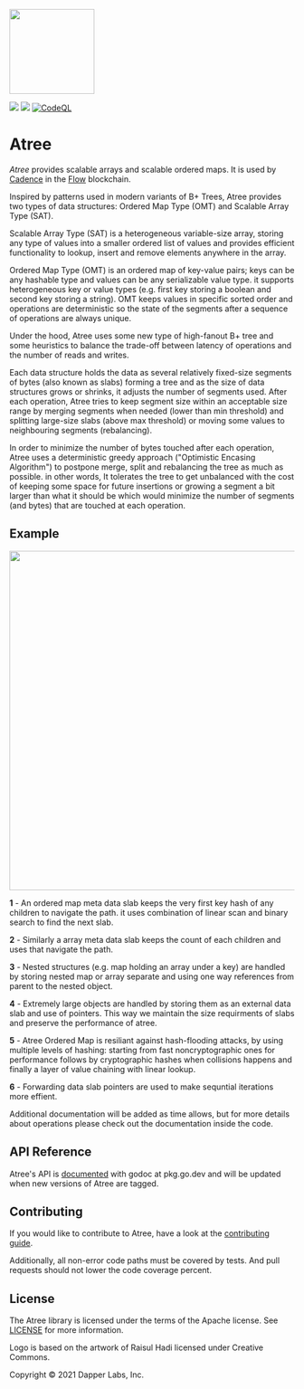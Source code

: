 
<p align="left">
  <img src="https://raw.githubusercontent.com/onflow/atree/ec159f3a81cbc6f1338f7f594987f483ddd1e0bd/files/logo.png" width="150"/>
</p>

[![](https://github.com/onflow/atree/workflows/ci/badge.svg)](https://github.com/onflow/atree/actions?query=workflow%3Aci)
[![](https://github.com/onflow/atree/workflows/linters/badge.svg)](https://github.com/onflow/atree/actions?query=workflow%3Alinters)
[![CodeQL](https://github.com/onflow/atree/actions/workflows/codeql-analysis.yml/badge.svg)](https://github.com/onflow/atree/actions/workflows/codeql-analysis.yml)

# Atree 

*Atree* provides scalable arrays and scalable ordered maps.  It is used by [Cadence](https://github.com/onflow/cadence) in the [Flow](https://github.com/onflow/flow-go) blockchain.

Inspired by patterns used in modern variants of B+ Trees, Atree provides two types of data structures: Ordered Map Type (OMT) and Scalable Array Type (SAT).

Scalable Array Type (SAT) is a heterogeneous variable-size array, storing any type of values into a smaller ordered list of values and provides efficient functionality to lookup, insert and remove elements anywhere in the array.

Ordered Map Type (OMT) is an ordered map of key-value pairs; keys can be any hashable type and values can be any serializable value type. it supports heterogeneous key or value types (e.g. first key storing a boolean and second key storing a string). OMT keeps values in specific sorted order and operations are deterministic so the state of the segments after a sequence of operations are always unique.

Under the hood, Atree uses some new type of high-fanout B+ tree and some heuristics to balance the trade-off between latency of operations and the number of reads and writes.

Each data structure holds the data as several relatively fixed-size segments of bytes (also known as slabs) forming a tree and as the size of data structures grows or shrinks, it adjusts the number of segments used. After each operation, Atree tries to keep segment size within an acceptable size range by merging segments when needed (lower than min threshold) and splitting large-size slabs (above max threshold) or moving some values to neighbouring segments (rebalancing).

In order to minimize the number of bytes touched after each operation, Atree uses a deterministic greedy approach ("Optimistic Encasing Algorithm") to postpone merge, split and rebalancing the tree as much as possible. in other words, It tolerates the tree to get unbalanced with the cost of keeping some space for future insertions or growing a segment a bit larger than what it should be which would minimize the number of segments (and bytes) that are touched at each operation.

## Example 

<p align="left">
  <img src="https://raw.githubusercontent.com/onflow/atree/611f05648e08eefe10255d8299f1d744ee3ba790/files/example.jpg" width="600"/>
</p>

**1** - An ordered map meta data slab keeps the very first key hash of any children to navigate the path. it uses combination of linear scan and binary search to find the next slab. 

**2** - Similarly a array meta data slab keeps the count of each children and uses that navigate the path. 

**3** - Nested structures (e.g. map holding an array under a key) are handled by storing nested map or array separate and using one way references from parent to the nested object.

**4** - Extremely large objects are handled by storing them as an external data slab and use of pointers. This way we maintain the size requirments of slabs and preserve the performance of atree.

**5** - Atree Ordered Map is resiliant against hash-flooding attacks, by using multiple levels of hashing: starting from fast noncryptographic ones for performance follows by cryptographic hashes when collisions happens and finally a layer of value chaining with linear lookup.

**6** - Forwarding data slab pointers are used to make sequntial iterations more effient.

Additional documentation will be added as time allows, but for more details about operations please check out the documentation inside the code.

## API Reference

Atree's API is [documented](https://pkg.go.dev/github.com/onflow/atree#section-documentation) with godoc at pkg.go.dev and will be updated when new versions of Atree are tagged.  

## Contributing

If you would like to contribute to Atree, have a look at the [contributing guide](https://github.com/onflow/atree/blob/main/CONTRIBUTING.md).

Additionally, all non-error code paths must be covered by tests.  And pull requests should not lower the code coverage percent.

## License

The Atree library is licensed under the terms of the Apache license. See [LICENSE](LICENSE) for more information.

Logo is based on the artwork of Raisul Hadi licensed under Creative Commons.

Copyright © 2021 Dapper Labs, Inc.

